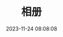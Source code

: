 ---
title: 相册
date: 2023-11-24 08:08:08
aside: false
top_img: false
comments: true
type: "album"
---